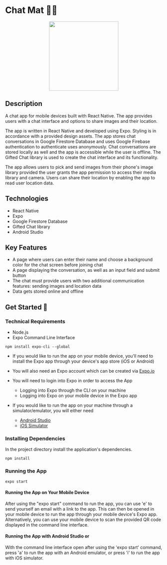 # Chat Mat 💬📱

<p align="center">
  <img src="/task5-2.gif" width="222">
  </p>

## Description

A chat app for mobile devices built with React Native. The app provides users with a chat interface and options to share images and their location.

The app is written in React Native and developed using Expo. Styling is in accordance with a provided design assets. The app stores chat conversations in Google Firestore Database and uses Google Firebase authentication to authenticate uses anonymously. Chat conversations are stored locally as well and the app is accessible while the user is offline. The Gifted Chat library is used to create the chat interface and its functionality.

The app allows users to pick and send images from their phone's image library provided the user grants the app permission to access their media library and camera. Users can share their location by enabling the app to read user location data.

## Technologies

- React Native
- Expo
- Google Firestore Database
- Gifted Chat library
- Android Studio

## Key Features

- A page where users can enter their name and choose a background color for the chat screen before joining chat
- A page displaying the conversation, as well as an input field and submit button
- The chat must provide users with two additional communication features: sending images and location data
- Data gets stored online and offline

## Get Started 🚀

### Technical Requirements

- Node.js
- Expo Command Line Interface

```
npm install expo-cli --global
```

- If you would like to run the app on your mobile device, you'll need to install the Expo app through your device's app store (iOS or Android)
- You will also need an Expo account which can be created via [Expo.io](https://expo.io)
- You will need to login into Expo in order to access the App

  - Logging into Expo through the CLI on your machine
  - Logging into Expo on your mobile device in the Expo app

- If you would like to run the app on your machine through a simulator/emulator, you will either need
  - [Android Studio](https://docs.expo.io/workflow/android-studio-emulator/)
  - [iOS Simulator](https://docs.expo.io/workflow/ios-simulator/)

### Installing Dependencies

In the project directory install the application's dependencies.

```
npm install
```

### Running the App

```
expo start
```

#### Running the App on Your Mobile Device

After using the "expo start" command to run the app, you can use 'e' to send yourself an email with a link to the app. This can then be opened in your mobile device to run the app through your mobile device's Expo app. Alternatively, you can use your mobile device to scan the provided QR code displayed in the command line interface.

#### Running the App with Android Studio or

With the command line interface open after using the 'expo start' command, press 'a' to run the app with an Android emulator, or press 'i' to run the app with iOS simulator.

